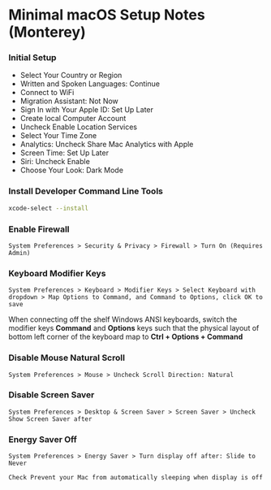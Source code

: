 # Minimal macOS Setup Notes (Monterey)

### Initial Setup

- Select Your Country or Region
- Written and Spoken Languages: Continue
- Connect to WiFi
- Migration Assistant: Not Now
- Sign In with Your Apple ID: Set Up Later
- Create local Computer Account
- Uncheck Enable Location Services
- Select Your Time Zone
- Analytics: Uncheck Share Mac Analytics with Apple
- Screen Time: Set Up Later
- Siri: Uncheck Enable
- Choose Your Look: Dark Mode

### Install Developer Command Line Tools

```bash
xcode-select --install
```

### Enable Firewall

```
System Preferences > Security & Privacy > Firewall > Turn On (Requires Admin)
```

### Keyboard Modifier Keys

```
System Preferences > Keyboard > Modifier Keys > Select Keyboard with dropdown > Map Options to Command, and Command to Options, click OK to save
```

When connecting off the shelf Windows ANSI keyboards,  switch the modifier keys **Command** and **Options** keys such that the physical layout of bottom left corner of the keyboard map to **Ctrl + Options + Command**

### Disable Mouse Natural Scroll

```
System Preferences > Mouse > Uncheck Scroll Direction: Natural
```

### Disable Screen Saver

```
System Preferences > Desktop & Screen Saver > Screen Saver > Uncheck Show Screen Saver after
```

### Energy Saver Off

```
System Preferences > Energy Saver > Turn display off after: Slide to Never

Check Prevent your Mac from automatically sleeping when display is off
```